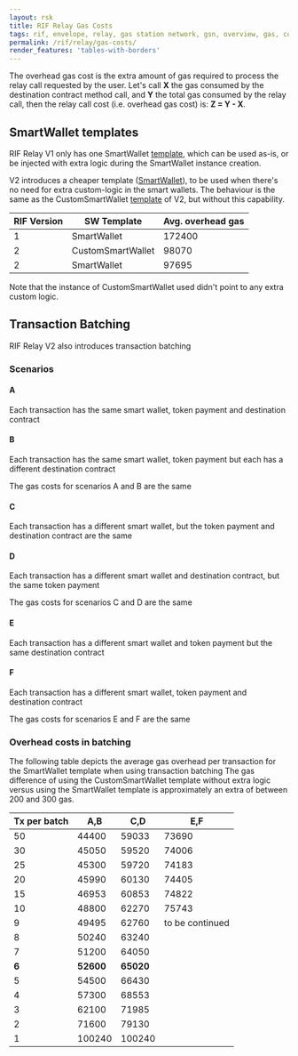 ```yaml
---
layout: rsk
title: RIF Relay Gas Costs
tags: rif, envelope, relay, gas station network, gsn, overview, gas, costs
permalink: /rif/relay/gas-costs/
render_features: 'tables-with-borders'
---
```


The overhead gas cost is the extra amount of gas required to process the relay call requested by the user. Let's call **X** the gas consumed by the destination contract method call, and **Y** the total gas consumed by the relay call, then the relay call cost (i.e. overhead gas cost) is: **Z = Y - X**.

## SmartWallet templates

RIF Relay V1 only has one SmartWallet [template](https://github.com/rsksmart/relay/blob/v1.0.1/contracts/forwarder/SmartWallet.sol), which can be used as-is, or be injected with extra logic during the SmartWallet instance creation.

V2 introduces a cheaper template ([SmartWallet](https://github.com/rsksmart/relay/blob/master/contracts/smartwallet/SmartWallet.sol)), to be used when there's no need for extra custom-logic in the smart wallets. The behaviour is the same as the CustomSmartWallet [template](https://github.com/rsksmart/relay/blob/master/contracts/smartwallet/CustomSmartWallet.sol) of V2, but without this capability.


| RIF Version | SW Template       | Avg. overhead gas |
|-------------|-------------------|-------------------|
| 1           | SmartWallet       | 172400            |
| 2           | CustomSmartWallet | 98070             |
| 2           | SmartWallet       | 97695             |

Note that the instance of CustomSmartWallet used didn't point to any extra custom logic.

## Transaction Batching
RIF Relay V2 also introduces transaction batching

### Scenarios

#### A
Each transaction has the same smart wallet, token payment and destination contract

#### B
Each transaction has the same smart wallet, token payment but each has a different destination contract

The gas costs for scenarios A and B are the same

#### C
Each transaction has a different smart wallet, but the token payment and destination contract are the same

#### D
Each transaction has a different smart wallet and destination contract, but the same token payment 

The gas costs for scenarios C and D are the same

#### E
Each transaction has a different smart wallet and token payment but the same destination contract

#### F
Each transaction has a different  smart wallet, token payment and destination contract

The gas costs for scenarios E and F are the same

### Overhead costs in batching
The following table depicts the average gas overhead per transaction for the SmartWallet template when using transaction batching
The gas difference of using the CustomSmartWallet template without extra logic versus using the SmartWallet template is approximately an extra of between 200 and 300 gas.

| Tx per batch  | A,B       | C,D       | E,F             |
|---------------|-----------|-----------|-----------------|
| 50            | 44400     | 59033     | 73690           |
| 30            | 45050     | 59520     | 74006           |
| 25            | 45300     | 59720     | 74183           |
| 20            | 45990     | 60130     | 74405           |
| 15            | 46953     | 60853     | 74822           |
| 10            | 48800     | 62270     | 75743           |
| 9             | 49495     | 62760     | to be continued |
| 8             | 50240     | 63240     |                 |
| 7             | 51200     | 64050     |                 |
| **6**         | **52600** | **65020** |                 |
| 5             | 54500     | 66430     |                 |
| 4             | 57300     | 68553     |                 |
| 3             | 62100     | 71985     |                 |
| 2             | 71600     | 79130     |                 |
| 1             | 100240    | 100240    |                 |
